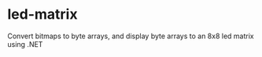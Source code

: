 # led-matrix
Convert bitmaps to byte arrays, and display byte arrays to an 8x8 led matrix using .NET
